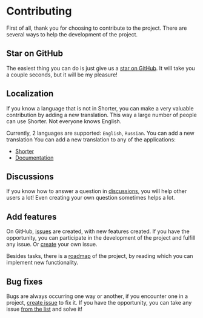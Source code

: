 # Contributing

First of all, thank you for choosing to contribute to the project. There are several ways to help the development of the project.

## Star on GitHub

The easiest thing you can do is just give us a [star on GitHub](https://github.com/hywax/shorter). It will take you a couple seconds, but it will be my pleasure!

## Localization

If you know a language that is not in Shorter, you can make a very valuable contribution by adding a new translation.
This way a large number of people can use Shorter. Not everyone knows English.

Currently, 2 languages are supported: `English`, `Russian`. You can add a new translation You can add a new translation to any of the applications:

* [Shorter](https://github.com/hywax/shorter/tree/main/apps/web/app/locales)
* [Documentation](https://github.com/hywax/shorter/tree/main/apps/docs)

## Discussions

If you know how to answer a question in [discussions](https://github.com/hywax/shorter/discussions),
you will help other users a lot! Even creating your own question sometimes helps a lot.

## Add features

On GitHub, [issues](https://github.com/hywax/shorter/issues?q=is%3Aissue+is%3Aopen+label%3Aenhancement) are created, with new features created.
If you have the opportunity, you can participate in the development of the project and fulfill any issue. Or [create](https://github.com/hywax/shorter/issues/new?assignees=&labels=pending%2Cenhancement&projects=&template=enhancement.yml) your own issue.

Besides tasks, there is a [roadmap](../extra/roadmap.md) of the project, by reading which you can implement new functionality.

## Bug fixes

Bugs are always occurring one way or another, if you encounter one in a project, [create issue](https://github.com/hywax/shorter/issues/new?assignees=hywax&labels=bug%2Cpending&projects=&template=bug-report.yaml) to fix it.
If you have the opportunity, you can take any issue [from the list](https://github.com/hywax/shorter/issues?q=is%3Aissue+is%3Aopen+label%3Abug) and solve it!
